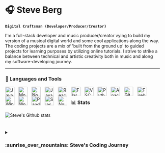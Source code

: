 # :headphones: Steve Berg

**`Digital Craftsman (Developer/Producer/Creator)`**

I'm a full-stack developer and music producer/creator vying to build my version of a musical digital world and some cool applications along the way. The coding projects are a mix of 'built from the ground up' to guided projects for learning purposes by utilizing online tutorials. I strive to strike a balance between technical and artistic creativity both in music and along my software-developing journey.

---

### :toolbox: Languages and Tools
<img align="left" alt="Java" width="30px" style="padding-right:10px;" src="https://cdn.jsdelivr.net/gh/devicons/devicon/icons/java/java-plain.svg">
<img align="left" alt="Mongo" width="30px" style="padding-right:10px;" src="https://cdn.jsdelivr.net/gh/devicons/devicon/icons/mongodb/mongodb-original-wordmark.svg">
<img align="left" alt="NodeJS" width="30px" style="padding-right:10px;" src="https://cdn.jsdelivr.net/gh/devicons/devicon/icons/python/python-original.svg">
<img align="left" alt="JavaScript" width="30px" style="padding-right:10px;" src="https://cdn.jsdelivr.net/gh/devicons/devicon/icons/javascript/javascript-original.svg"/>
<img align="left" alt="React" width="30px" style="padding-right:10px;" src="https://cdn.jsdelivr.net/gh/devicons/devicon/icons/react/react-original.svg">
<img align="left" alt="Flask" width="30px" style="padding-right:10px;" src="https://cdn.jsdelivr.net/gh/devicons/devicon/icons/flask/flask-original.svg">
<img align="left" alt="VSCode" width="30px" style="padding-right:10px;" src="https://cdn.jsdelivr.net/gh/devicons/devicon/icons/vscode/vscode-original.svg">
<img align="left" alt="Python" width="30px" style="padding-right:10px;" src="https://cdn.jsdelivr.net/gh/devicons/devicon/icons/python/python-original.svg">
<img align="left" alt="Anaconda" width="30px" style="padding-right:10px;" src="https://cdn.jsdelivr.net/gh/devicons/devicon/icons/adonisjs/adonisjs-original.svg">
<img align="left" alt="Git" width="30px" style="padding-right:10px;" src="https://cdn.jsdelivr.net/gh/devicons/devicon/icons/git/git-original.svg">
<img align="left" alt="Firebase" width="30px" style="padding-right:10px;" src="https://cdn.jsdelivr.net/gh/devicons/devicon/icons/firebase/firebase-plain.svg">
<img align="left" alt="Windows" width="30px" style="padding-right:10px;" src="https://cdn.jsdelivr.net/gh/devicons/devicon/icons/windows8/windows8-original.svg">
<img align="left" alt="WordPress" width="30px" style="padding-right:10px;" src="https://cdn.jsdelivr.net/gh/devicons/devicon/icons/wordpress/wordpress-plain.svg">
<img align="left" alt="Pandas" width="30px" style="padding-right:10px;" src="https://cdn.jsdelivr.net/gh/devicons/devicon/icons/pandas/pandas-original.svg">
<img align="left" alt="Slack" width="30px" style="padding-right:10px;" src="https://cdn.jsdelivr.net/gh/devicons/devicon/icons/slack/slack-original.svg">
<img align="left" alt="NumPY" width="30px" style="padding-right:10px;" src="https://cdn.jsdelivr.net/gh/devicons/devicon/icons/numpy/numpy-original.svg">
<br # />


### :bar_chart: Stats

![Steve's Github stats](https://github-readme-stats.vercel.app/api?username=steveb98&show_icons=true&hide=contribs&theme=gruvbox)

#

<details>
    <summary><h3>:sunrise_over_mountains: Steve's Coding Journey</h3></summary>
    I started my coding journey through post-secondary education as a naive computer science student with a passion for music and technology. At the University of Victoria, I attended a 'Combined Music & Computer Science' program that features the core curriculum of music and computer science studies. With a heavy interdisciplinary crossover that featured multiple courses in music tech, 20th-century music theory, and audio recording/production topics. I started as a novice to programming but with a desire to learn and open to making mistakes along the way. Throughout my undergraduate, I worked with Java, Python, and Max/MSP in general academic assignments and work problems. But also utilized all the above to create applications that integrated digital signal processing (DSP) and that tackled cases within music-tech programming. I developed a passion for Max/MSP, a visual programming language geared towards DSP, and created several 'patches' of different case studies. With my final project, I created an application that sent MIDI signals to a vintage Buchla modular synthesizer to create 'the largest guitar pedal' with quad-speaker panning and different effects. In my final semester, I developed my first full-stack project in Python using the Spotify developer API to generate random playlist shuffles based on song attributes. Since graduation, I've been teaching myself web development with WordPress, Wix, and React projects while creating lightweight Python applications within work settings for Excel automation. I'm pursuing my first professional software developer position to further hone my skills and to immerse myself in all things programming.
    </details>
